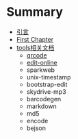# Summary

* [引言](README.md)
* [First Chapter](chapter1.md)
* [tools相关文档](各wb.md)
    * [qrcode](qrcode.md)
    * [edit-online](edit-online.md)
    * sparkweb
    * unix-timestamp
    * bootstrap-edit
    * skydrive-mp3
    * barcodegen
    * markdown
    * md5
    * encode
    * bejson


